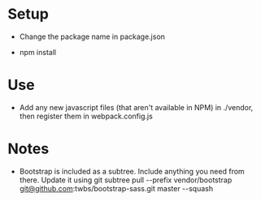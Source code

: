 # Setup

- Change the package name in package.json

- npm install

# Use

- Add any new javascript files (that aren't available in NPM) in ./vendor, then register them in webpack.config.js

# Notes

- Bootstrap is included as a subtree. Include anything you need from there. Update it using git subtree pull --prefix vendor/bootstrap git@github.com:twbs/bootstrap-sass.git master --squash




